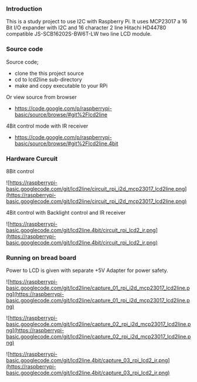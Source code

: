 ### Introduction ###

This is a study project to use I2C with Raspberry Pi.
It uses MCP23017 a 16 Bit I/O expander with I2C and
16 character 2 line Hitachi HD44780 compatible
JS-SCB16202S-BW6T-LW two line LCD module.


### Source code ###

Source code;
  * clone the this project source
  * cd to lcd2line sub-directory
  * make and copy executable to your RPi

Or view source from browser
  * https://code.google.com/p/raspberrypi-basic/source/browse/#git%2Flcd2line

4Bit control mode with IR receiver
  * https://code.google.com/p/raspberrypi-basic/source/browse/#git%2Flcd2line.4bit


### Hardware Curcuit ###

8Bit control

![https://raspberrypi-basic.googlecode.com/git/lcd2line/circuit_rpi_i2d_mcp23017_lcd2line.png](https://raspberrypi-basic.googlecode.com/git/lcd2line/circuit_rpi_i2d_mcp23017_lcd2line.png)

4Bit control with Backlight control and IR receiver

![https://raspberrypi-basic.googlecode.com/git/lcd2line.4bit/circuit_rpi_lcd2_ir.png](https://raspberrypi-basic.googlecode.com/git/lcd2line.4bit/circuit_rpi_lcd2_ir.png)



### Running on bread board ###

Power to LCD is given with separate +5V Adapter for power safety.

![https://raspberrypi-basic.googlecode.com/git/lcd2line/capture_01_rpi_i2d_mcp23017_lcd2line.png](https://raspberrypi-basic.googlecode.com/git/lcd2line/capture_01_rpi_i2d_mcp23017_lcd2line.png)

![https://raspberrypi-basic.googlecode.com/git/lcd2line/capture_02_rpi_i2d_mcp23017_lcd2line.png](https://raspberrypi-basic.googlecode.com/git/lcd2line/capture_02_rpi_i2d_mcp23017_lcd2line.png)

![https://raspberrypi-basic.googlecode.com/git/lcd2line.4bit/capture_03_rpi_lcd2_ir.png](https://raspberrypi-basic.googlecode.com/git/lcd2line.4bit/capture_03_rpi_lcd2_ir.png)